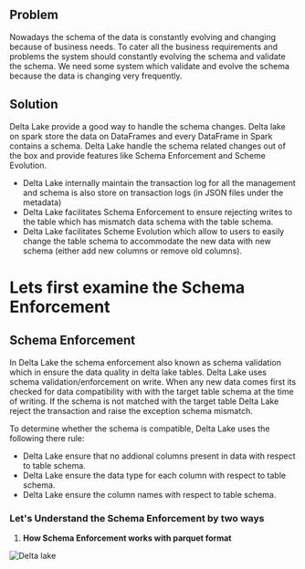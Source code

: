 
## Problem
Nowadays the schema of the data is constantly evolving and changing because of business needs. To cater all the business requirements and problems the system should constantly evolving the schema and validate the schema. We need some system which validate and evolve the schema because the data is changing very frequently.

## Solution
Delta Lake provide a good way to handle the schema changes. Delta lake on spark store the data on DataFrames and every DataFrame in Spark contains a schema. Delta Lake handle the schema related changes out of the box and provide features like Schema Enforcement and Scheme Evolution.

 - Delta Lake internally maintain the transaction log for all the management and schema is also store on transaction logs (in JSON files under the metadata)
 - Delta Lake facilitates Schema Enforcement to ensure rejecting writes to the table which has mismatch data schema with the table schema.
 - Delta Lake facilitates Scheme Evolution which allow to users to easily change the table schema to accommodate the new data with new schema (either add new columns or remove old columns).
 

# Lets first examine the Schema Enforcement

## Schema Enforcement

In Delta Lake the schema enforcement also known as schema validation which in ensure the data quality in delta lake tables. Delta Lake uses schema validation/enforcement on write. When any new data comes first its checked for data compatibility with with the target table schema at the time of writing. If the schema is not matched with the target table Delta Lake reject the transaction and raise the exception schema mismatch.

 To determine whether the schema is compatible, Delta Lake uses the following there rule:
 
 - Delta Lake ensure that no addional columns present in data with respect to table schema.
 - Delta Lake ensure the  data type for each column with respect to table schema.
 - Delta Lake ensure the column names with respect to table schema.

### Let's Understand the Schema Enforcement by two ways

 1. **How Schema Enforcement works with parquet format**
 

![Delta lake](https://github.com/gurditsingh/blog/blob/gh-pages/_screenshots/dl_ep3.jpg?raw=true)

<!--stackedit_data:
eyJoaXN0b3J5IjpbLTE3MjI0Nzk0MjIsLTE1NzExMTU2MjIsMz
AxOTgwMTg5LC0yMDA0NTE3MzIyLC0xNjQzMjYxNjQzLC0xOTI4
MDA3NDg5LDc0NzA1OTA3OSw2NzE1Mjg1MTUsLTY5MTgxNzg0NC
wxMjU1MTA4NiwtMzAyMjEzNTY5LC02Njc1MTg1MDMsLTE2NzAy
ODUzNzIsMjA5NTk0NzU3OCwxMjYwMDEyMjIzLDEyNTA1NTY4NT
AsNjE5ODYyNTkyLC0xNzU3NDIzNDQ2LC0xODE3MjE5NCwyMTE0
MjE1NTk0XX0=
-->